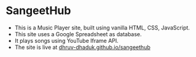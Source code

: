 # SangeetHub

- This is a Music Player site, built using vanilla HTML, CSS, JavaScript.
- This site uses a Google Spreadsheet as database.
- It plays songs using YouTube Iframe API.
- The site is live at [dhruv-dhaduk.github.io/sangeethub](https://dhruv-dhaduk.github.io/sangeethub/)
